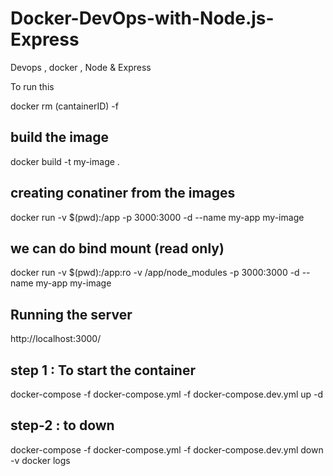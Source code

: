 # Docker-DevOps-with-Node.js-Express
Devops , docker , Node &amp; Express


To run this 

docker rm (cantainerID) -f

## build the image
   docker build -t my-image .

## creating conatiner from the images

  docker run -v $(pwd):/app -p 3000:3000 -d --name my-app my-image

## we can do bind mount (read only)

 docker run -v $(pwd):/app:ro -v /app/node_modules  -p 3000:3000 -d --name my-app my-image

## Running the server

   http://localhost:3000/



## step 1 : To start the container
  docker-compose -f docker-compose.yml -f docker-compose.dev.yml up -d
  
## step-2 : to down
   docker-compose -f docker-compose.yml -f docker-compose.dev.yml down -v
   docker logs <ID>
